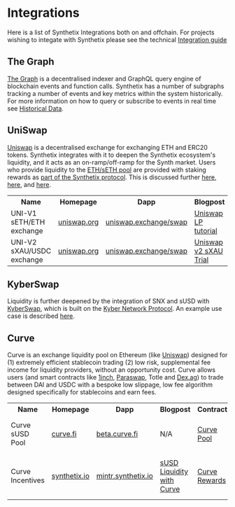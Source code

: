 # Integrations

Here is a list of Synthetix Integrations both on and offchain. For projects wishing to integate with Synthetix please see the technical [Integration guide](/integration/guide/)

## The Graph

[The Graph](http://thegraph.com/) is a decentralised indexer and GraphQL query engine of blockchain events and function calls. Synthetix has a number of subgraphs tracking a number of events and key metrics within the system historically. For more information on how to query or subscribe to events in real time see [Historical Data](../historical-data.md).

## UniSwap

[Uniswap](https://uniswap.io/) is a decentralised exchange for exchanging ETH and ERC20 tokens. Synthetix integrates with it to deepen the Synthetix ecosystem's liquidity, and it acts as an on-ramp/off-ramp for the Synth market. Users who provide liquidity to the [ETH/sETH pool](https://uniswap.exchange/swap/0x42456D7084eacF4083f1140d3229471bbA2949A8) are provided with staking rewards as [part of the Synthetix protocol](https://sips.synthetix.io/sips/sip-8). This is discussed further [here](https://blog.synthetix.io/uniswap-seth-pool-incentives/), [here](https://blog.synthetix.io/snx-arbitrage-pool/), and [here](https://blog.synthetix.io/new-uniswap-seth-lp-reward-system/).

<table><tr><th>Name</th><th>Homepage</th><th>Dapp</th><th>Blogpost</th><th>Contract</th><th>Source</th><th>Audits</th><th>Disclosures</th><th>Security Contact</th></tr>
              <tr>
                <td>UNI-V1 sETH/ETH exchange</td>
                <td><a target="_blank" href="https://uniswap.org">uniswap.org</a></td>
                <td><a target="_blank" href="https://uniswap.exchange/swap/">uniswap.exchange/swap</a></td>
                <td>
                    <a target="_blank" href="https://defirate.com/synthetix-liquidity-incentive-tutorial/">Uniswap LP tutorial</a>
                </td>
                <td>
                    <a target="_blank" href="https://etherscan.io/address/">sETH/ETH exchange contract</a>
                </td>
                <td>
                    <a target="_blank" href="https://github.com/Uniswap/uniswap-v1">uniswap-v1</a>
                </td>
                <td>
                    <a target="_blank" href="https://github.com/ConsenSys/Uniswap-audit-report-2018-12">Uniswap V1 Audit Report</a>
                <td><a target="_blank" href="https://uniswap.org/bug-bounty/">Bug Bounty</a>
                <td>
                    <a target="_blank" href="mailto:contact@uniswap.org">contact@uniswap.org</a>
                </td>
              </tr>
              <tr>
                <td>UNI-V2 sXAU/USDC exchange</td>
                <td><a target="_blank" href="https://uniswap.org">uniswap.org</a></td>
                <td><a target="_blank" href="https://uniswap.exchange/swap/">uniswap.exchange/swap</a></td>
                <td>
                    <a target="_blank" href="https://blog.synthetix.io/uniswap-v2-sxau-trial/">Uniswap v2 sXAU Trial</a>
                </td>
                <td>
                    <a target="_blank" href="https://etherscan.io/address/0x34a0216c5057bc18e5d34d4405284564efd759b2">sXAU/USDC exchange</a>
                </td>
                <td>
                    <a target="_blank" href="https://github.com/Uniswap/uniswap-v2-core">uniswap-v2-core</a>
                </td>
                <td>
                    <a target="_blank" href="https://uniswap.org/audit.html">Uniswap V2 Audit Report</a>
                <td><a target="_blank" href="https://uniswap.org/bug-bounty/">Bug Bounty</a>
                <td>
                    <a target="_blank" href="mailto:contact@uniswap.org">contact@uniswap.org</a>
                </td>
              </tr>
</table>

## KyberSwap

Liquidity is further deepened by the integration of SNX and sUSD with [KyberSwap](https://kyberswap.com/swap/eth-snx), which is built on the [Kyber Network Protocol](https://kyber.network/). An example use case is described [here](https://blog.synthetix.io/snx-liquidity-has-been-added-to-kyberswap/).

## Curve

Curve is an exchange liquidity pool on Ethereum (like [Uniswap](https://uniswap.exchange/swap)) designed for (1) extremely efficient stablecoin trading (2) low risk, supplemental fee income for liquidity providers, without an opportunity cost.
Curve allows users (and smart contracts like [1inch](https://1inch.exchange/), [Paraswap](https://paraswap.io/), Totle and [Dex.ag](http://dex.ag)) to trade between DAI and USDC with a bespoke low slippage, low fee algorithm designed specifically for stablecoins and earn fees.

<table><tr><th>Name</th><th>Homepage</th><th>Dapp</th><th>Blogpost</th><th>Contract</th><th>Source</th><th>Audits</th><th>Disclosures</th><th>Security Contact</th></tr>
              <tr>
                <td>Curve sUSD Pool</td>
                <td><a target="_blank" href="https://www.curve.fi/">curve.fi</a></td>
                <td><a target="_blank" href="https://beta.curve.fi/">beta.curve.fi</a></td>
                <td>N/A</td>
                <td>
                    <a target="_blank" href="https://etherscan.io/address/0xA5407eAE9Ba41422680e2e00537571bcC53efBfD">Curve Pool</a>
                </td>
                <td>
                    <a target="_blank" href="https://github.com/curvefi/curve-contract/blob/pool_susd_plain/vyper/stableswap.vy">Curve sUSD Pool Contract</a>
                </td>
                <td>
                    <a target="_blank" href="https://www.curve.fi/audits/01-ToB.pdf">Curve Audit Report</a>
                <td><a target="_blank" href="https://blog.curve.fi/vulnerability-disclosure/">Disclosures</a>
                <td>
                    <a target="_blank" href="mailto:security@curve.fi">security@curve.fi</a>
                </td>
              </tr>
   <tr>
                <td>Curve Incentives</td>
                <td><a target="_blank" href="https://synthetix.io">synthetix.io</a></td>
                <td><a target="_blank" href="https://mintr.synthetix.io">mintr.synthetix.io</a></td>
                <td><a target="_blank" href="https://blog.synthetix.io/susd-liquidity-trial-with-curve-iearn/">sUSD Liquidity with Curve</a></td>
                <td>
                    <a target="_blank" href="https://etherscan.io/address/0xdcb6a51ea3ca5d3fd898fd6564757c7aaec3ca92#code">Curve Rewards</a>
                </td>
                <td>
                    <a target="_blank" href="https://github.com/Synthetixio/Unipool/compare/53df522...4675db3d">SNX Liquidity Rewards Contract</a>
                </td>
                <td>
                    <a target="_blank" href="https://github.com/sigp/public-audits/blob/master/synthetix/unipool/review.pdf">SNX Liquidity Rewards Audit Report</a>
                <td>
                    <a target="_blank" href="https://blog.synthetix.io/synthetix-bug-bounties/">Bug Bounty</a>
                <td>
                    <a target="_blank" href="mailto:security@synthetix.io">security@synthetix.io</a>
                </td>
              </tr>
             </tr></table>
